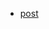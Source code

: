 - [post](https://machinelearningmastery.com/random-oversampling-and-undersampling-for-imbalanced-classification/)